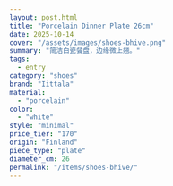 ```yaml
---
layout: post.html
title: "Porcelain Dinner Plate 26cm"
date: 2025-10-14
cover: "/assets/images/shoes-bhive.png"
summary: "简洁白瓷餐盘，边缘微上翘。"
tags:
  - entry
category: "shoes"
brand: "Iittala"
material:
  - "porcelain"
color:
  - "white"
style: "minimal"
price_tier: "170"
origin: "Finland"
piece_type: "plate"
diameter_cm: 26
permalink: "/items/shoes-bhive/"
---
```


